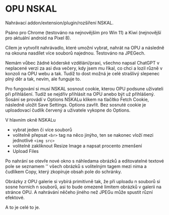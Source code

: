 # OPU NSKAL
 Nahrávací addon/extension/plugin/rozšíření NSKAL.
 
Psáno pro Chrome (testováno na nejnovějším pro Win 11) a Kiwi (nejnovější pro aktuální android na Pixel 8).
  
Cílem je vytvořit nahrávadlo, které umožní vybrat, nahrát na OPU a následně na okouna nasdílet více souborů najednou. Testováno na JPEGech.

Nemám vůbec žádné kóderské vzdělání/praxi, všechno napsal ChatGPT v neplacené verzi za asi dva večery, kdy jsem mu říkal, co chci a lozil různě v konzoli na OPU webu a tak. Tudíž to dost možná je celé strašlivý slepenec plný děr a tak, nevím, ale funguje to.

Pro fungování si musí NSKAL sosnout cookie, kterou OPU podsune uživateli při přihlášení. Tudíž se nejdřív přihlásit na OPU anebo být už přihlášený. Sosání se provádí v Options NSKALu klikem na tlačítko Fetch Cookie, následně uložit Save Settings. Options zavřít. Bez sosnuté cookie je uploadovací čudlík červený a uživatele vykopne do Options.

V hlavním okně NSKALu 
- vybrat jeden či více souborů
- volitelně přepsat `<br>` tag na něco jinýho, ten se nakonec vloží mezi jednotlivé `<img src>`
- volitelně zakliknout Resize Image a napsat procento zmenšení
- Upload Files

Po nahrání se otevře nové okno s náhledama obrázků a editovatelné textové pole se seznamem '<img src>' všech obrázků s volitelným tagem mezi nima a čudlíkem Copy, který zkopíruje obsah pole do schránky.

Obrázky z OPU galerie si vybírá primitivně tak, že při uploadu n souborů si sosne hornich n souborů, asi to bude omezené limitem obrázků v galerii na stránce OPU. A nahrávání něčeho jiného než JPEGu může spustit různí efektové.

A to je celé to je.